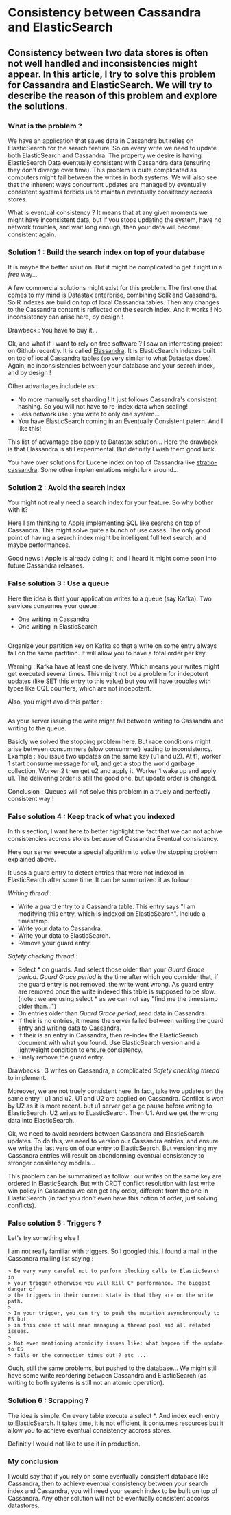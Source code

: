 # Consistency between Cassandra and ElasticSearch

## Consistency between two data stores is often not well handled and inconsistencies might appear. In this article, I try to solve this problem for Cassandra and ElasticSearch. We will try to describe the reason of this problem and explore the solutions.

### What is the problem ?

We have an application that saves data in Cassandra but relies on ElasticSearch for the search feature. So on every write we need to update both ElasticSearch and Cassandra. The property we desire is having ElasticSearch Data eventually consistent with Cassandra data (ensuring they don't diverge over time). This problem is quite complicated as computers might fail between the writes in both systems. We will also see that the inherent ways concurrent updates are managed by eventually consistent systems forbids us to maintain eventually consitency accross stores.

What is eventual consistency ? It means that at any given moments we might have inconsistent data, but if you stops updating the system, have no network troubles, and wait long enough, then your data will become consistent again.

### Solution 1 : Build the search index on top of your database

It is maybe the better solution. But it might be complicated to get it right in a *free* way...

A few commercial solutions might exist for this problem. The first one that comes to my mind is [Datastax enterprise](http://www.datastax.com/products/datastax-enterprise), combining SolR and Cassandra. SolR indexes are build on top of local Cassandra tables. Then any changes to the Cassandra content is reflected on the search index. And it works ! No inconsistency can arise here, by design !

Drawback : You have to buy it...

Ok, and what if I want to rely on free software ? I saw an interresting project on Github recently. It is called [Elassandra](https://github.com/vroyer/elassandra). It is ElasticSearch indexes built on top of local Cassandra tables (so very similar to what Datastax does). Again, no inconsistencies between your database and your search index, and by design !

Other advantages includete as :

 - No more manually set sharding ! It just follows Cassandra's consistent hashing. So you will not have to re-index data when scaling!
 - Less network use : you write to only one system...
 - You have ElasticSearch coming in an Eventually Consistent patern. And I like this!

This list of advantage also apply to Datastax solution... Here the drawback is that Elassandra is still experimental. But definitly I wish them good luck.

You have over solutions for Lucene index on top of Cassandra like [stratio-cassandra](https://github.com/Stratio/stratio-cassandra). Some other implementations might lurk around...

### Solution 2 : Avoid the search index

You might not really need a search index for your feature. So why bother with it?

Here I am thinking to Apple implementing SQL like searchs on top of Cassandra. This might solve quite a bunch of use cases. The only good point of having a search index might be intelligent full text search, and maybe performances.

Good news : Apple is already doing it, and I heard it might come soon into future Cassandra releases.

### False solution 3 : Use a queue

Here the idea is that your application writes to a queue (say Kafka). Two services consumes your queue :

 - One writing in Cassandra
 - One writing in ElasticSearch

![]()

Organize your partition key on Kafka so that a write on some entry always fall on the same partition. It will allow you to have a total order per key.

Warning : Kafka have at least one delivery. Which means your writes might get executed several times. This might not be a problem for indepotent updates (like SET this entry to this value) but you will have troubles with types like CQL counters, which are not indepotent.

Also, you might avoid this patter : 

![]()

As your server issuing the write might fail between writing to Cassandra and writing to the queue. 

Basicly we solved the stopping problem here. But race conditions might arise between consummers (slow consummer) leading to inconsistency. Example : You issue two updates on the same key (u1 and u2). At t1, worker 1 start consume message for u1, and get a stop the world garbage collection. Worker 2 then get u2 and apply it. Worker 1 wake up and apply u1. The delivering order is still the good one, but update order is changed.

Conclusion : Queues will not solve this problem in a truely and perfectly consistent way !

### False solution 4 : Keep track of what you indexed

In this section, I want here to better highlight the fact that we can not achive consistencies accross stores because of Cassandra Eventual consistency.

Here our server execute a special algorithm to solve the stopping problem explained above.

It uses a guard entry to detect entries that were not indexed in ElasticSearch after some time. It can be summurized it as follow :

*Writing thread* :

 - Write a guard entry to a Cassandra table. This entry says "I am modifying this entry, which is indexed on ElasticSearch". Include a timestamp.
 - Write your data to Cassandra.
 - Write your data to ElasticSearch.
 - Remove your guard entry.

*Safety checking thread* :

 - Select * on guards. And select those older than your *Guard Grace period*. *Guard Grace period* is the time after which you consider that, if the guard entry is not removed, the write went wrong. As guard entry are removed once the write indexed this table is supposed to be slow. (note : we are using select * as we can not say "find me the timestamp older than...")
 - On entries older than *Guard Grace period*, read data in Cassandra
 - If their is no entries, it means the server failed between writing the guard entry and writing data to Cassandra.
 - If their is an entry in Cassandra, then re-index the ElasticSearch document with what you found. Use ElasticSearch version and a lightweight condition to ensure consistency.
 - Finaly remove the guard entry.

Drawbacks : 3 writes on Cassandra, a complicated *Safety checking thread* to implement.

Moreover, we are not truely consistent here. In fact, take two updates on the same entry : u1 and u2. U1 and U2 are applied on Cassandra. Conflict is won by U2 as it is more recent. but u1 server get a gc pause before writing to ElasticSearch. U2 writes to ELasticSearch. Then U1. And we get the wrong data into ElasticSearch.

Ok, we need to avoid reorders between Cassandra and ElasticSearch updates. To do this, we need to version our Cassandra entries, and ensure we write the last version of our entry to ElasticSearch. But versionning my Cassandra entries will result on abandonning eventual consistency to stronger consistency models...

This problem can be summarized as follow : our writes on the same key are ordered in ElasticSearch. But with CRDT conflict resolution with last write win policy in Cassandra we can get any order, different from the one in ElasticSearch (in fact you don't even have this notion of order, just solving conflicts).

### False solution 5 : Triggers ?

Let's try something else !

I am not really familiar with triggers. So I googled this. I found a mail in the Cassandra mailing list saying :

```
> Be very very careful not to perform blocking calls to ElasticSearch in
> your trigger otherwise you will kill C* performance. The biggest danger of
> the triggers in their current state is that they are on the write path.
>
> In your trigger, you can try to push the mutation asynchronously to ES but
> in this case it will mean managing a thread pool and all related issues.
>
> Not even mentioning atomicity issues like: what happen if the update to ES
> fails or the connection times out ? etc ...
```

Ouch, still the same problems, but pushed to the database... We might still have some write reordering between Cassandra and ElasticSearch (as writing to both systems is still not an atomic operation).

### Solution 6 : Scrapping ?

The idea is simple. On every table execute a select *. And index each entry to ElasticSearch. It takes time, it is not efficient, it consumes resources but it allow you to achieve eventual consistency accross stores.

Definitly I would not like to use it in production.

### My conclusion 

I would say that if you rely on some eventually consistent database like Cassandra, then to achieve eventual consistency between your search index and Cassandra, you will need your search index to be built on top of Cassandra. Any other solution will not be eventually consistent accorss datastores.


